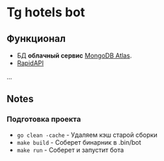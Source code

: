 # Tg hotels bot

## Функционал

- БД **облачный сервис** [MongoDB Atlas](https://www.mongodb.com/atlas/database).
- [RapidAPI](https://rapidapi.com/apidojo/api/hotels4/)

...

## Notes

### Подготовка проекта

- `go clean -cache` - Удаляем кэш старой сборки
- `make build`  - Соберет бинарник в .bin/bot
- `make run`    - Соберет и запустит бота
